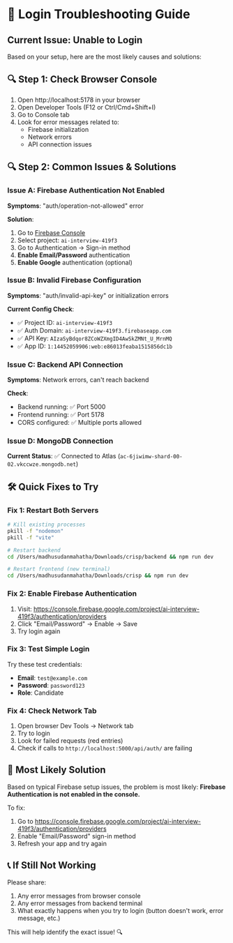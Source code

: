# 🔧 Login Troubleshooting Guide

## Current Issue: Unable to Login

Based on your setup, here are the most likely causes and solutions:

## 🔍 **Step 1: Check Browser Console**
1. Open http://localhost:5178 in your browser
2. Open Developer Tools (F12 or Ctrl/Cmd+Shift+I)
3. Go to Console tab
4. Look for error messages related to:
   - Firebase initialization
   - Network errors
   - API connection issues

## 🔍 **Step 2: Common Issues & Solutions**

### **Issue A: Firebase Authentication Not Enabled**
**Symptoms**: "auth/operation-not-allowed" error

**Solution**:
1. Go to [Firebase Console](https://console.firebase.google.com/)
2. Select project: `ai-interview-419f3`
3. Go to Authentication → Sign-in method
4. **Enable Email/Password** authentication
5. **Enable Google** authentication (optional)

### **Issue B: Invalid Firebase Configuration**
**Symptoms**: "auth/invalid-api-key" or initialization errors

**Current Config Check**:
- ✅ Project ID: `ai-interview-419f3`
- ✅ Auth Domain: `ai-interview-419f3.firebaseapp.com`
- ✅ API Key: `AIzaSyBdqor8ZCoWZXmgID4AwSkZMNt_U_MrnMQ`
- ✅ App ID: `1:14452059906:web:e86013feaba1515856dc1b`

### **Issue C: Backend API Connection**
**Symptoms**: Network errors, can't reach backend

**Check**:
- Backend running: ✅ Port 5000
- Frontend running: ✅ Port 5178
- CORS configured: ✅ Multiple ports allowed

### **Issue D: MongoDB Connection**
**Current Status**: ✅ Connected to Atlas (`ac-6jiwimw-shard-00-02.vkccwze.mongodb.net`)

## 🛠️ **Quick Fixes to Try**

### **Fix 1: Restart Both Servers**
```bash
# Kill existing processes
pkill -f "nodemon"
pkill -f "vite"

# Restart backend
cd /Users/madhusudanmahatha/Downloads/crisp/backend && npm run dev

# Restart frontend (new terminal)
cd /Users/madhusudanmahatha/Downloads/crisp && npm run dev
```

### **Fix 2: Enable Firebase Authentication**
1. Visit: https://console.firebase.google.com/project/ai-interview-419f3/authentication/providers
2. Click "Email/Password" → Enable → Save
3. Try login again

### **Fix 3: Test Simple Login**
Try these test credentials:
- **Email**: `test@example.com`
- **Password**: `password123`
- **Role**: Candidate

### **Fix 4: Check Network Tab**
1. Open browser Dev Tools → Network tab
2. Try to login
3. Look for failed requests (red entries)
4. Check if calls to `http://localhost:5000/api/auth/` are failing

## 🎯 **Most Likely Solution**

Based on typical Firebase setup issues, the problem is most likely:
**Firebase Authentication is not enabled in the console.**

To fix:
1. Go to https://console.firebase.google.com/project/ai-interview-419f3/authentication/providers
2. Enable "Email/Password" sign-in method
3. Refresh your app and try again

## 📞 **If Still Not Working**

Please share:
1. Any error messages from browser console
2. Any error messages from backend terminal
3. What exactly happens when you try to login (button doesn't work, error message, etc.)

This will help identify the exact issue! 🔍